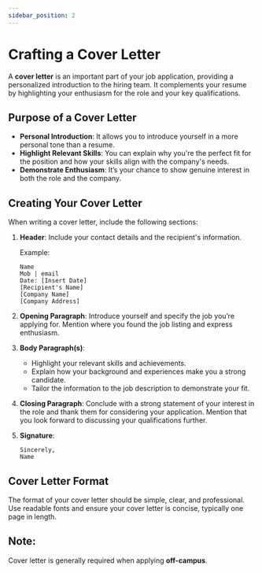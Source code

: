 ```yaml
---
sidebar_position: 2
---
```


# Crafting a Cover Letter

A **cover letter** is an important part of your job application, providing a personalized introduction to the hiring team. It complements your resume by highlighting your enthusiasm for the role and your key qualifications.

## Purpose of a Cover Letter

- **Personal Introduction**: It allows you to introduce yourself in a more personal tone than a resume.
- **Highlight Relevant Skills**: You can explain why you're the perfect fit for the position and how your skills align with the company's needs.
- **Demonstrate Enthusiasm**: It’s your chance to show genuine interest in both the role and the company.

## Creating Your Cover Letter

When writing a cover letter, include the following sections:

1. **Header**: Include your contact details and the recipient's information.

   Example:

   ```plaintext
   Name
   Mob | email
   Date: [Insert Date]
   [Recipient's Name]
   [Company Name]
   [Company Address]
   ```

2. **Opening Paragraph**: Introduce yourself and specify the job you’re applying for. Mention where you found the job listing and express enthusiasm.

3. **Body Paragraph(s)**:

   - Highlight your relevant skills and achievements.
   - Explain how your background and experiences make you a strong candidate.
   - Tailor the information to the job description to demonstrate your fit.

4. **Closing Paragraph**: Conclude with a strong statement of your interest in the role and thank them for considering your application. Mention that you look forward to discussing your qualifications further.

5. **Signature**:
   ```plaintext
   Sincerely,
   Name
   ```

## Cover Letter Format

The format of your cover letter should be simple, clear, and professional. Use readable fonts and ensure your cover letter is concise, typically one page in length.

## Note:

Cover letter is generally required when applying **off-campus**.

```

```
